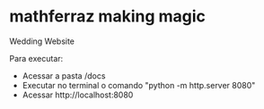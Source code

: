 # mathferraz making magic
Wedding Website


Para executar:
- Acessar a pasta /docs
- Executar no terminal o comando "python -m http.server 8080"
- Acessar http://localhost:8080
